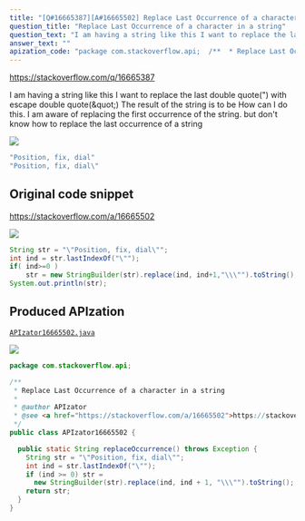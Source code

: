 ```yaml
---
title: "[Q#16665387][A#16665502] Replace Last Occurrence of a character in a string"
question_title: "Replace Last Occurrence of a character in a string"
question_text: "I am having a string like this I want to replace the last double quote(\") with escape double quote(\\\") The result of the string is to be How can I do this. I am aware of replacing the first occurrence of the string. but don't know how to replace the last occurrence of a string"
answer_text: ""
apization_code: "package com.stackoverflow.api;  /**  * Replace Last Occurrence of a character in a string  *  * @author APIzator  * @see <a href=\"https://stackoverflow.com/a/16665502\">https://stackoverflow.com/a/16665502</a>  */ public class APIzator16665502 {    public static String replaceOccurrence() throws Exception {     String str = \"\\\"Position, fix, dial\\\"\";     int ind = str.lastIndexOf(\"\\\"\");     if (ind >= 0) str =       new StringBuilder(str).replace(ind, ind + 1, \"\\\\\\\"\").toString();     return str;   } }"
---
```


https://stackoverflow.com/q/16665387

I am having a string like this
I want to replace the last double quote(&quot;) with escape double quote(\&quot;)
The result of the string is to be
How can I do this. I am aware of replacing the first occurrence of the string. but don&#x27;t know how to replace the last occurrence of a string


<div class="code-logo"><img src="/stackoverflow.png" /></div>

```java
"Position, fix, dial"
"Position, fix, dial\"
```


## Original code snippet

https://stackoverflow.com/a/16665502



<div class="code-logo"><img src="/stackoverflow.png" /></div>

```java
String str = "\"Position, fix, dial\"";
int ind = str.lastIndexOf("\"");
if( ind>=0 )
    str = new StringBuilder(str).replace(ind, ind+1,"\\\"").toString();
System.out.println(str);
```

## Produced APIzation

[`APIzator16665502.java`](https://github.com/pasqualesalza/apization-temp/raw/main/data/search/APIzator16665502.java)

<div class="code-logo"><img src="/apizator.png" /></div>

```java
package com.stackoverflow.api;

/**
 * Replace Last Occurrence of a character in a string
 *
 * @author APIzator
 * @see <a href="https://stackoverflow.com/a/16665502">https://stackoverflow.com/a/16665502</a>
 */
public class APIzator16665502 {

  public static String replaceOccurrence() throws Exception {
    String str = "\"Position, fix, dial\"";
    int ind = str.lastIndexOf("\"");
    if (ind >= 0) str =
      new StringBuilder(str).replace(ind, ind + 1, "\\\"").toString();
    return str;
  }
}

```